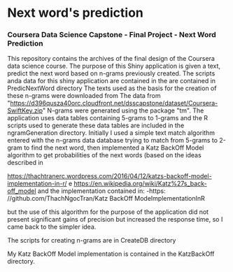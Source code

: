 # Next word's prediction
### Coursera  Data Science Capstone - Final Project - Next Word Prediction

This repository contains the archives of the final design of the Coursera data science course. The purpose of this Shiny application is given a text, predict the next word based on n-grams previously created. 
The scripts anda data for this shiny application are contained in the are contained in PredicNextWord directory
The texts used as the basis for the creation of these n-grams were downloaded from The data from "https://d396qusza40orc.cloudfront.net/dsscapstone/dataset/Coursera-SwiftKey.zip" N-grams were generated using the package "tm". The application uses data tables containing 5-grams to 1-grams and the R scripts used to generate these data tables are included in the ngramGeneration directory. Initially I used a simple text match algorithm entered with the n-grams data database trying to match from 5-grams to 2-gram to find the next word, then implemented a Katz BackOff Model algorithm to get probabilities of the next words (based on the ideas described in

https://thachtranerc.wordpress.com/2016/04/12/katzs-backoff-model-implementation-in-r/ e
https://en.wikipedia.org/wiki/Katz%27s_back-off_model
and the implementation contained in: -https: //github.com/ThachNgocTran/Katz BackOff ModeImplementationInR

but the use of this algorithm for the purpose of the application did not present significant gains of precision but increased the response time, so I came back to the simpler idea.


The scripts for creating n-grams are in 	CreateDB directory

My Katz BackOff Model implementation is contained in the KatzBackOff directory.
